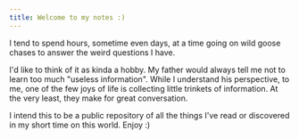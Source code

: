 ```yaml
---
title: Welcome to my notes :)
---
```


I tend to spend hours, sometime even days, at a time going on wild goose chases to answer the weird questions I have.

I'd like to think of it as kinda a hobby. My father would always tell me not to learn too much "useless information". While I understand his perspective, to me, one of the few joys of life is collecting little trinkets of information. At the very least, they make for great conversation.

I intend this to be a public repository of all the things I've read or discovered in my short time on this world. Enjoy :)
